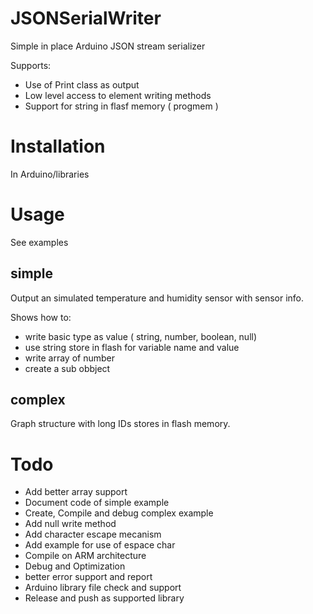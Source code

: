 # JSONSerialWriter
Simple in place Arduino JSON stream serializer 

Supports:
* Use of Print class as output 
* Low level access to element writing methods
* Support for string in flasf memory ( progmem )

# Installation

In Arduino/libraries

# Usage

See examples

## simple

Output an simulated temperature and humidity sensor with sensor info. 

Shows how to:
* write basic type as value ( string, number, boolean, null)
* use string store in flash for variable name and value
* write array of number
* create a sub obbject

## complex

Graph structure with long IDs stores in flash memory.

# Todo

* Add better array support
* Document code of simple example
* Create, Compile and debug complex example
* Add null write method
* Add character escape mecanism
* Add example for use of espace char
* Compile on ARM architecture
* Debug and Optimization
* better error support and report
* Arduino library file check and support
* Release and push as supported library
